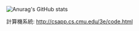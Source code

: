 ![Anurag's GitHub stats](https://github-readme-stats.vercel.app/api?username=anuraghazra&theme=dark&show_icons=true) 

計算機系統: http://csapp.cs.cmu.edu/3e/code.html





